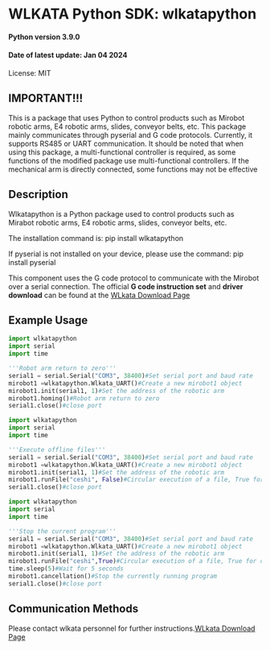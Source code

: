 # WLKATA Python SDK: wlkatapython

#### Python version 3.9.0

#### Date of latest update: Jan 04 2024

License: MIT


## IMPORTANT!!!

This is a package that uses Python to control products such as Mirobot robotic arms, E4 robotic arms, slides, conveyor belts, etc. This package mainly communicates through pyserial and G code protocols. Currently, it supports RS485 or UART communication. It should be noted that when using this package, a multi-functional controller is required, as some functions of the modified package use multi-functional controllers. If the mechanical arm is directly connected, some functions may not be effective


## Description

Wlkatapython is a Python package used to control products such as Mirabot robotic arms, E4 robotic arms, slides, conveyor belts, etc.

The installation command is: pip install wlkatapython

If pyserial is not installed on your device, please use the command: pip install pyserial

This component uses the G code protocol to communicate with the Mirobot over a serial connection. The official **G code instruction set** and **driver download** can be found at the [WLkata Download Page](https://www.wlkata.com/pages/download-center)

## Example Usage

```python
import wlkatapython
import serial
import time

'''Robot arm return to zero'''
serial1 = serial.Serial("COM3", 38400)#Set serial port and baud rate
mirobot1 =wlkatapython.Wlkata_UART()#Create a new mirobot1 object
mirobot1.init(serial1, 1)#Set the address of the robotic arm
mirobot1.homing()#Robot arm return to zero
serial1.close()#close port
```
```python
import wlkatapython
import serial
import time

'''Execute offline files'''
serial1 = serial.Serial("COM3", 38400)#Set serial port and baud rate
mirobot1 =wlkatapython.Wlkata_UART()#Create a new mirobot1 object
mirobot1.init(serial1, 1)#Set the address of the robotic arm
mirobot1.runFile("ceshi", False)#Circular execution of a file, True for circular execution of the file, False for single execution of the file
serial1.close()#close port
```
```python
import wlkatapython
import serial
import time

'''Stop the current program'''
serial1 = serial.Serial("COM3", 38400)#Set serial port and baud rate
mirobot1 =wlkatapython.Wlkata_UART()#Create a new mirobot1 object
mirobot1.init(serial1, 1)#Set the address of the robotic arm
mirobot1.runFile("ceshi",True)#Circular execution of a file, True for circular execution of the file, False for single execution of the file
time.sleep(5)#Wait for 5 seconds
mirobot1.cancellation()#Stop the currently running program
serial1.close()#close port
```


## Communication Methods

Please contact wlkata personnel for further instructions.[WLkata Download Page](https://www.wlkata.com/pages/download-center)
